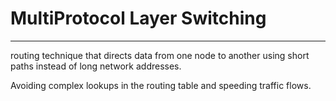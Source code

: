 # MultiProtocol Layer Switching
---
routing technique that directs data from one node to another using short paths instead of long network addresses.

Avoiding complex lookups in the routing table and speeding traffic flows.
